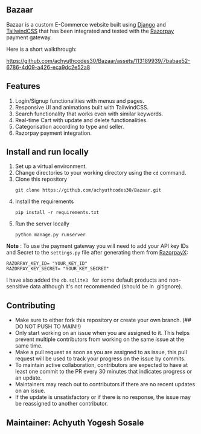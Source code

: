 ## Bazaar

Bazaar is a custom E-Commerce website built using [Django](https://www.djangoproject.com/) and [TailwindCSS](https://tailwindcss.com/) that has been integrated and tested with the [Razorpay](https://razorpay.com/docs/api/payments/) payment gateway.  


    


Here is a short walkthrough:

https://github.com/achyuthcodes30/Bazaar/assets/113189939/7babae52-6786-4d09-a426-eca9dc2e52a8


## Features
1. Login/Signup functionalities with menus and pages.
2. Responsive UI and animations built with TailwindCSS.
3. Search functionality that works even with similar keywords.
4. Real-time Cart with update and delete functionalities.
5. Categorisation according to type and seller.
6. Razorpay payment integration.

## Install and run locally
1. Set up a virtual environment.
2. Change directories to your working directory using the ``` cd ``` command.
3. Clone this repository
   ```
   git clone https://github.com/achyuthcodes30/Bazaar.git
   ```
4. Install the requirements
   ```
   pip install -r requirements.txt
   ```
5. Run the server locally
   ```
   python manage.py runserver
   ```

**Note** : To use the payment gateway you will need to add your API key IDs and Secret to the ``` settings.py ``` file after generating them from [RazorpayX](https://x.razorpay.com/):
```
RAZORPAY_KEY_ID= "YOUR_KEY_ID"
RAZORPAY_KEY_SECRET= "YOUR_KEY_SECRET"

```

I have also added the ```db.sqlite3 ``` for some default products and non-sensitive data although it's not recommended (should be in .gitignore).

## Contributing
- Make sure to either fork this repository or create your own branch. (## DO NOT PUSH TO MAIN!!)
- Only start working on an issue when you are assigned to it. This helps prevent multiple contributors from working on the same issue at the same time.
- Make a pull request as soon as you are assigned to as issue, this pull request will be used to track your progress on the issue by commits.
- To maintain active collaboration, contributors are expected to have at least one commit to the PR every 30 minutes that indicates progress or an update.
- Maintainers may reach out to contributors if there are no recent updates on an issue.
- If the update is unsatisfactory or if there is no response, the issue may be reassigned to another contributor.

## Maintainer: Achyuth Yogesh Sosale
